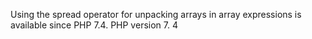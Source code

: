 Using the spread operator for unpacking arrays in array expressions is available since PHP 7.4.
PHP version 7. 4